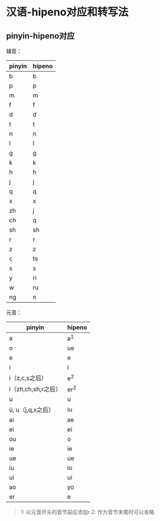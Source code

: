 # 汉语-hipeno对应和转写法

## pinyin-hipeno对应

辅音：

|pinyin|hipeno|
|-|-|
|b|b|
|p|p|
|m|m|
|f|f|
|d|d|
|t|t|
|n|n|
|l|l|
|g|g|
|k|k|
|h|h|
|j|j|
|q|q|
|x|x|
|zh|j|
|ch|q|
|sh|sh|
|r|r|
|z|z|
|c|ts|
|s|s|
|y|ri|
|w|ru|
|ng|n|

元音：

|pinyin|hipeno|
|-|-|
|a|a<sup>1</sup>|
|o|ue|
|e|e|
|i|i|
|i（z,c,s之后）|e<sup>2</sup>|
|i（zh,ch,sh,r之后）|er<sup>2</sup>|
|u|u|
|ü, u（j,q,x之后）|iu|
|ai|ae|
|ei|ei|
|ou|o|
|ie|ie|
|ue|ue|
|iu|io|
|ui|ui|
|ao|yo|
|er|e|

> 1: 以元音开头的音节前应添加r
> 2: 作为音节末尾时可以省略